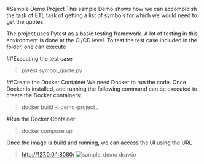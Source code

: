 #Sample Demo Project
This sample Demo shows how we can accomploish the task of ETL task of getting a list of symbols for which we would need to get the quotes. 

The project uses Pytest as a basic testing framework. A lot of testing in this environment is done at the CI/CD level. To test the test case included in the folder, one can execute 

##Executing the test case
> pytest symbol_quote.py

##Create the Docker Container
We need Docker to run the code. Once Docker is installed, and running the following command can be executed to create the Docker containers:
> docker build -t demo-project .

#Run the Docker Container
> docker compose up

Once the image is build and running, we can access the UI using the URL 
> http://127.0.0.1:8080/
![sample_demo drawio](https://github.com/user-attachments/assets/8d0173fb-66b9-45f5-aae9-15fadbb9ef76)

